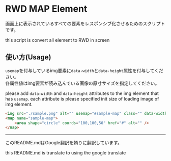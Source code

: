 # RWD MAP Element

画面上に表示されているすべての<map>要素をレスポンシブ化させるためのスクリプトです。

this script is convert all <map> element to RWD in screen

## 使い方(Usage)

`usemap`を付与しているimg要素に`data-width`と`data-height`属性を付与してください。  
各属性値はimg要素が読み込んでいる画像の原寸サイズを指定してください。  

please add `data-width` and `data-height` attributes to the img element that has `usemap`.
each attribute is please specified init size of loading image of img element.
```html
<img src="./sample.png" alt="" usemap="#sample-map" class="" data-width="200" data-height="100">
<map name="sample-map">
    <area shape="circle" coords="100,100,50" href="#" alt="" />
</map>
```

---
このREADME.mdはGoogle翻訳を頼りに翻訳しています。

this README.md is translate to using the google translate